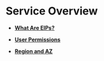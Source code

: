# Service Overview<a name="overview"></a>

-   **[What Are EIPs?](what-are-eips.md)**  

-   **[User Permissions](user-permissions.md)**  

-   **[Region and AZ](region-and-az.md)**  


